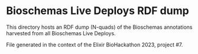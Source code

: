 # Bioschemas Live Deploys RDF dump

This directory hosts an RDF dump (N-quads) of the Bioschemas annotations harvested from all Bioschemas Live Deploys.

File generated in the context of the Elixir BioHackathon 2023, project #7. 


